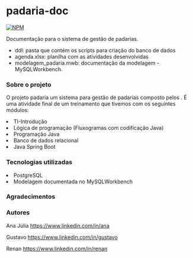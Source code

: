 # padaria-doc

[![NPM](https://img.shields.io/npm/l/react)](https://github.com/proj-padaria/padaria-api/blob/main/LICENSE)

Documentação para o sistema de gestão de padarias. 

- ddl: pasta que contém os scripts para criação do banco de dados
- agenda.xlsx: planilha com as atividades desenvolvidas
- modelagem_padaria.mwb: documentação da modelagem - MySQLWorkbench.

### Sobre o projeto

O projeto padaria um sistema para gestão de padarias composto pelos . É uma atividade final de um treinamento que tivemos com os seguintes módulos:
<li>TI-Introdução
  <li>Lógica de programação (Fluxogramas com codificação Java)</li>
</li>
<li>Programação Java</li>
<li>Banco de dados relacional</li>
<li>Java Spring Boot</li>

### Tecnologias utilizadas
<li>PostgreSQL</li>
<li>Modelagem documentada no MySQLWorkbench</li>

### Agradecimentos

### Autores
Ana Júlia https://www.linkedin.com/in/ana

Gustavo https://www.linkedin.com/in/gustavo

Renan https://www.linkedin.com/in/renan
